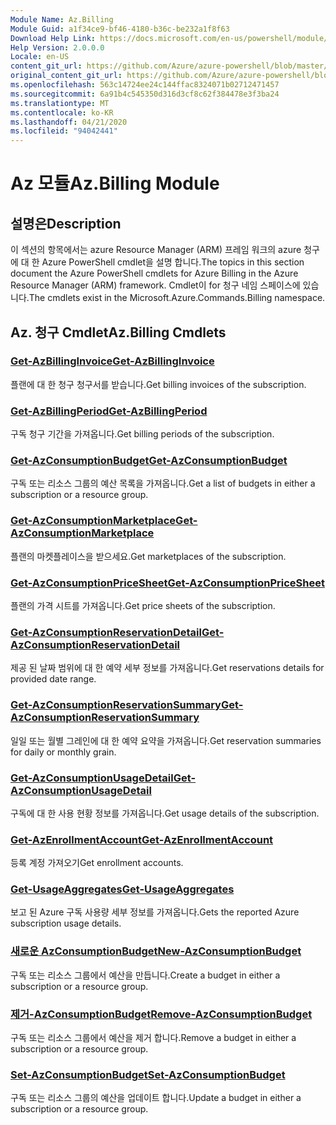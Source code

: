 ```yaml
---
Module Name: Az.Billing
Module Guid: a1f34ce9-bf46-4180-b36c-be232a1f8f63
Download Help Link: https://docs.microsoft.com/en-us/powershell/module/az.billing
Help Version: 2.0.0.0
Locale: en-US
content_git_url: https://github.com/Azure/azure-powershell/blob/master/src/Billing/Billing/help/Az.Billing.md
original_content_git_url: https://github.com/Azure/azure-powershell/blob/master/src/Billing/Billing/help/Az.Billing.md
ms.openlocfilehash: 563c14724ee24c144ffac8324071b02712471457
ms.sourcegitcommit: 6a91b4c545350d316d3cf8c62f384478e3f3ba24
ms.translationtype: MT
ms.contentlocale: ko-KR
ms.lasthandoff: 04/21/2020
ms.locfileid: "94042441"
---
```

# <span data-ttu-id="776ce-101">Az 모듈</span><span class="sxs-lookup"><span data-stu-id="776ce-101">Az.Billing Module</span></span>
## <span data-ttu-id="776ce-102">설명은</span><span class="sxs-lookup"><span data-stu-id="776ce-102">Description</span></span>
<span data-ttu-id="776ce-103">이 섹션의 항목에서는 azure Resource Manager (ARM) 프레임 워크의 azure 청구에 대 한 Azure PowerShell cmdlet을 설명 합니다.</span><span class="sxs-lookup"><span data-stu-id="776ce-103">The topics in this section document the Azure PowerShell cmdlets for Azure Billing in the Azure Resource Manager (ARM) framework.</span></span> <span data-ttu-id="776ce-104">Cmdlet이 for 청구 네임 스페이스에 있습니다.</span><span class="sxs-lookup"><span data-stu-id="776ce-104">The cmdlets exist in the Microsoft.Azure.Commands.Billing namespace.</span></span>

## <span data-ttu-id="776ce-105">Az. 청구 Cmdlet</span><span class="sxs-lookup"><span data-stu-id="776ce-105">Az.Billing Cmdlets</span></span>
### [<span data-ttu-id="776ce-106">Get-AzBillingInvoice</span><span class="sxs-lookup"><span data-stu-id="776ce-106">Get-AzBillingInvoice</span></span>](Get-AzBillingInvoice.md)
<span data-ttu-id="776ce-107">플랜에 대 한 청구 청구서를 받습니다.</span><span class="sxs-lookup"><span data-stu-id="776ce-107">Get billing invoices of the subscription.</span></span>

### [<span data-ttu-id="776ce-108">Get-AzBillingPeriod</span><span class="sxs-lookup"><span data-stu-id="776ce-108">Get-AzBillingPeriod</span></span>](Get-AzBillingPeriod.md)
<span data-ttu-id="776ce-109">구독 청구 기간을 가져옵니다.</span><span class="sxs-lookup"><span data-stu-id="776ce-109">Get billing periods of the subscription.</span></span>

### [<span data-ttu-id="776ce-110">Get-AzConsumptionBudget</span><span class="sxs-lookup"><span data-stu-id="776ce-110">Get-AzConsumptionBudget</span></span>](Get-AzConsumptionBudget.md)
<span data-ttu-id="776ce-111">구독 또는 리소스 그룹의 예산 목록을 가져옵니다.</span><span class="sxs-lookup"><span data-stu-id="776ce-111">Get a list of budgets in either a subscription or a resource group.</span></span>

### [<span data-ttu-id="776ce-112">Get-AzConsumptionMarketplace</span><span class="sxs-lookup"><span data-stu-id="776ce-112">Get-AzConsumptionMarketplace</span></span>](Get-AzConsumptionMarketplace.md)
<span data-ttu-id="776ce-113">플랜의 마켓플레이스을 받으세요.</span><span class="sxs-lookup"><span data-stu-id="776ce-113">Get marketplaces of the subscription.</span></span>

### [<span data-ttu-id="776ce-114">Get-AzConsumptionPriceSheet</span><span class="sxs-lookup"><span data-stu-id="776ce-114">Get-AzConsumptionPriceSheet</span></span>](Get-AzConsumptionPriceSheet.md)
<span data-ttu-id="776ce-115">플랜의 가격 시트를 가져옵니다.</span><span class="sxs-lookup"><span data-stu-id="776ce-115">Get price sheets of the subscription.</span></span>

### [<span data-ttu-id="776ce-116">Get-AzConsumptionReservationDetail</span><span class="sxs-lookup"><span data-stu-id="776ce-116">Get-AzConsumptionReservationDetail</span></span>](Get-AzConsumptionReservationDetail.md)
<span data-ttu-id="776ce-117">제공 된 날짜 범위에 대 한 예약 세부 정보를 가져옵니다.</span><span class="sxs-lookup"><span data-stu-id="776ce-117">Get reservations details for provided date range.</span></span>

### [<span data-ttu-id="776ce-118">Get-AzConsumptionReservationSummary</span><span class="sxs-lookup"><span data-stu-id="776ce-118">Get-AzConsumptionReservationSummary</span></span>](Get-AzConsumptionReservationSummary.md)
<span data-ttu-id="776ce-119">일일 또는 월별 그레인에 대 한 예약 요약을 가져옵니다.</span><span class="sxs-lookup"><span data-stu-id="776ce-119">Get reservation summaries for daily or monthly grain.</span></span>

### [<span data-ttu-id="776ce-120">Get-AzConsumptionUsageDetail</span><span class="sxs-lookup"><span data-stu-id="776ce-120">Get-AzConsumptionUsageDetail</span></span>](Get-AzConsumptionUsageDetail.md)
<span data-ttu-id="776ce-121">구독에 대 한 사용 현황 정보를 가져옵니다.</span><span class="sxs-lookup"><span data-stu-id="776ce-121">Get usage details of the subscription.</span></span>

### [<span data-ttu-id="776ce-122">Get-AzEnrollmentAccount</span><span class="sxs-lookup"><span data-stu-id="776ce-122">Get-AzEnrollmentAccount</span></span>](Get-AzEnrollmentAccount.md)
<span data-ttu-id="776ce-123">등록 계정 가져오기</span><span class="sxs-lookup"><span data-stu-id="776ce-123">Get enrollment accounts.</span></span>

### [<span data-ttu-id="776ce-124">Get-UsageAggregates</span><span class="sxs-lookup"><span data-stu-id="776ce-124">Get-UsageAggregates</span></span>](Get-UsageAggregates.md)
<span data-ttu-id="776ce-125">보고 된 Azure 구독 사용량 세부 정보를 가져옵니다.</span><span class="sxs-lookup"><span data-stu-id="776ce-125">Gets the reported Azure subscription usage details.</span></span>

### [<span data-ttu-id="776ce-126">새로운 AzConsumptionBudget</span><span class="sxs-lookup"><span data-stu-id="776ce-126">New-AzConsumptionBudget</span></span>](New-AzConsumptionBudget.md)
<span data-ttu-id="776ce-127">구독 또는 리소스 그룹에서 예산을 만듭니다.</span><span class="sxs-lookup"><span data-stu-id="776ce-127">Create a budget in either a subscription or a resource group.</span></span>

### [<span data-ttu-id="776ce-128">제거-AzConsumptionBudget</span><span class="sxs-lookup"><span data-stu-id="776ce-128">Remove-AzConsumptionBudget</span></span>](Remove-AzConsumptionBudget.md)
<span data-ttu-id="776ce-129">구독 또는 리소스 그룹에서 예산을 제거 합니다.</span><span class="sxs-lookup"><span data-stu-id="776ce-129">Remove a budget in either a subscription or a resource group.</span></span>

### [<span data-ttu-id="776ce-130">Set-AzConsumptionBudget</span><span class="sxs-lookup"><span data-stu-id="776ce-130">Set-AzConsumptionBudget</span></span>](Set-AzConsumptionBudget.md)
<span data-ttu-id="776ce-131">구독 또는 리소스 그룹의 예산을 업데이트 합니다.</span><span class="sxs-lookup"><span data-stu-id="776ce-131">Update a budget in either a subscription or a resource group.</span></span>


